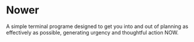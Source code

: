# Nower
A simple terminal programe designed to get you into and out of planning as effectively as possible, generating urgency and thoughtful action NOW.
